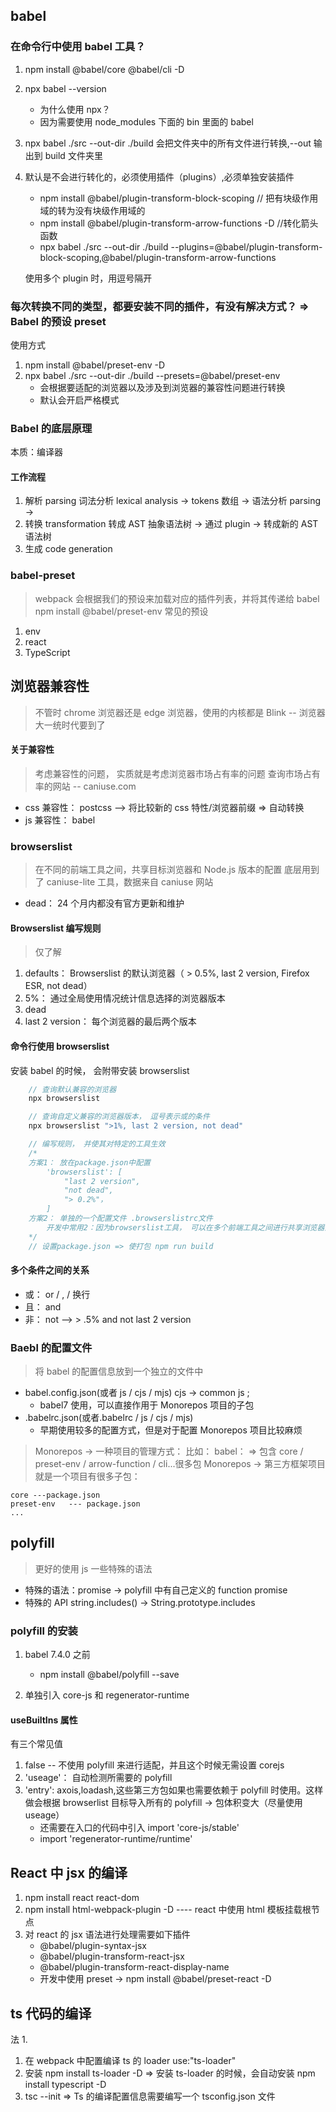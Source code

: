 ## babel

### 在命令行中使用 babel 工具？

1. npm install @babel/core @babel/cli -D
2. npx babel --version
   - 为什么使用 npx？
   - 因为需要使用 node_modules 下面的 bin 里面的 babel
3. npx babel ./src --out-dir ./build 会把文件夹中的所有文件进行转换,--out 输出到 build 文件夹里
4. 默认是不会进行转化的，必须使用插件（plugins）,必须单独安装插件

   - npm install @babel/plugin-transform-block-scoping // 把有块级作用域的转为没有块级作用域的
   - npm install @babel/plugin-transform-arrow-functions -D //转化箭头函数
   - npx babel ./src --out-dir ./build --plugins=@babel/plugin-transform-block-scoping,@babel/plugin-transform-arrow-functions

   使用多个 plugin 时，用逗号隔开

### 每次转换不同的类型，都要安装不同的插件，有没有解决方式？ => Babel 的预设 preset

使用方式

1. npm install @babel/preset-env -D
2. npx babel ./src --out-dir ./build --presets=@babel/preset-env
   - 会根据要适配的浏览器以及涉及到浏览器的兼容性问题进行转换
   - 默认会开启严格模式

### Babel 的底层原理

本质：编译器

#### 工作流程

1. 解析 parsing
   词法分析 lexical analysis -> tokens 数组 -> 语法分析 parsing ->
2. 转换 transformation
   转成 AST 抽象语法树 -> 通过 plugin -> 转成新的 AST 语法树
3. 生成 code generation

### babel-preset

> webpack 会根据我们的预设来加载对应的插件列表，并将其传递给 babel
> npm install @babel/preset-env
> 常见的预设

1. env
2. react
3. TypeScript

## 浏览器兼容性

> 不管时 chrome 浏览器还是 edge 浏览器，使用的内核都是 Blink -- 浏览器大一统时代要到了

#### 关于兼容性

> 考虑兼容性的问题， 实质就是考虑浏览器市场占有率的问题
> 查询市场占有率的网站 -- caniuse.com

- css 兼容性： postcss --> 将比较新的 css 特性/浏览器前缀 => 自动转换
- js 兼容性： babel

### browserslist

> 在不同的前端工具之间，共享目标浏览器和 Node.js 版本的配置
> 底层用到了 caniuse-lite 工具，数据来自 caniuse 网站

- dead： 24 个月内都没有官方更新和维护

#### Browserslist 编写规则

> 仅了解

1. defaults： Browserslist 的默认浏览器（ > 0.5%, last 2 version, Firefox ESR, not dead）
2. 5%： 通过全局使用情况统计信息选择的浏览器版本
3. dead
4. last 2 version： 每个浏览器的最后两个版本

#### 命令行使用 browserslist

安装 babel 的时候， 会附带安装 browserslist

```js
    // 查询默认兼容的浏览器
    npx browserslist

    // 查询自定义兼容的浏览器版本， 逗号表示或的条件
    npx browserslist ">1%, last 2 version, not dead"

    // 编写规则， 并使其对特定的工具生效
    /*
    方案1： 放在package.json中配置
        'browserslist': [
            "last 2 version",
            "not dead",
            "> 0.2%"，
        ]
    方案2： 单独的一个配置文件 .browserslistrc文件
        开发中常用2：因为browserslist工具， 可以在多个前端工具之间进行共享浏览器兼容设置（postcss/babel都可以用broserslistrc中的设置）
    */
    // 设置package.json => 使打包 npm run build

```

#### 多个条件之间的关系

- 或： or / , / 换行
- 且： and
- 非： not --> > .5% and not last 2 version

### Baebl 的配置文件

> 将 babel 的配置信息放到一个独立的文件中

- babel.config.json(或者 js / cjs / mjs) cjs -> common js ;
  - babel7 使用，可以直接作用于 Monorepos 项目的子包
- .babelrc.json(或者.babelrc / js / cjs / mjs)
  - 早期使用较多的配置方式，但是对于配置 Monorepos 项目比较麻烦

> Monorepos -> 一种项目的管理方式：
> 比如： babel： => 包含 core / preset-env / arrow-function / cli...很多包
> Monorepos -> 第三方框架项目 就是一个项目有很多子包：

    core ---package.json
    preset-env   --- package.json
    ...

## polyfill

> 更好的使用 js
> 一些特殊的语法

- 特殊的语法：promise -> polyfill 中有自己定义的 function promise
- 特殊的 API string.includes() -> String.prototype.includes

### polyfill 的安装

1. babel 7.4.0 之前

   - npm install @babel/polyfill --save

2. 单独引入 core-js 和 regenerator-runtime

#### useBuiltIns 属性

有三个常见值

1. false -- 不使用 polyfill 来进行适配，并且这个时候无需设置 corejs
2. 'useage'： 自动检测所需要的 polyfill
3. 'entry': axois,loadash,这些第三方包如果也需要依赖于 polyfill 时使用。这样做会根据 browserlist 目标导入所有的 polyfill -> 包体积变大（尽量使用 useage）
   - 还需要在入口的代码中引入 import 'core-js/stable'
   - import 'regenerator-runtime/runtime'

## React 中 jsx 的编译

1. npm install react react-dom
2. npm install html-webpack-plugin -D ---- react 中使用 html 模板挂载根节点
3. 对 react 的 jsx 语法进行处理需要如下插件
   - @babel/plugin-syntax-jsx
   - @babel/plugin-transform-react-jsx
   - @babel/plugin-transform-react-display-name
   * 开发中使用 preset -> npm install @babel/preset-react -D

## ts 代码的编译

法 1.

1. 在 webpack 中配置编译 ts 的 loader
   use:"ts-loader"
2. 安装 npm install ts-loader -D => 安装 ts-loader 的时候，会自动安装 npm install typescript -D
3. tsc --init => Ts 的编译配置信息需要编写一个 tsconfig.json 文件
